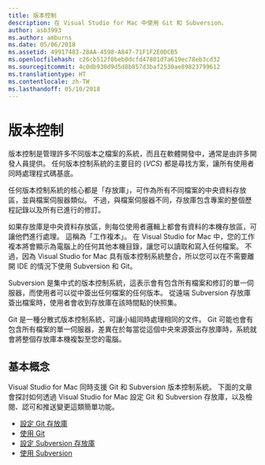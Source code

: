 ```yaml
---
title: 版本控制
description: 在 Visual Studio for Mac 中使用 Git 和 Subversion。
author: asb3993
ms.author: amburns
ms.date: 05/06/2018
ms.assetid: 49917483-28AA-4598-A847-71F1F2E0DCB5
ms.openlocfilehash: c26cb512f0beb0dcfd47801d7a619ec78eb3cd32
ms.sourcegitcommit: 4c0db930d9d5d8b857d3baf2530ae89823799612
ms.translationtype: HT
ms.contentlocale: zh-TW
ms.lasthandoff: 05/10/2018
---
```

# <a name="version-control"></a>版本控制

版本控制是管理許多不同版本之檔案的系統，而且在軟體開發中，通常是由許多開發人員提供。 任何版本控制系統的主要目的 (_VCS_) 都是尋找方案，讓所有使用者同時處理程式碼基底。

任何版本控制系統的核心都是「存放庫」，可作為所有不同檔案的中央資料存放區，並與檔案伺服器類似。 不過，與檔案伺服器不同，存放庫包含專案的整個歷程記錄以及所有已進行的修訂。

如果存放庫是中央資料存放區，則每位使用者邏輯上都會有資料的本機存放區，可讓他們進行處理。 這稱為「工作複本」。 在 Visual Studio for Mac 中，您的工作複本將會顯示為電腦上的任何其他本機目錄，讓您可以讀取和寫入任何檔案。 不過，因為 Visual Studio for Mac 具有版本控制系統整合，所以您可以在不需要離開 IDE 的情況下使用 Subversion 和 Git。

Subversion 是集中式的版本控制系統，這表示會有包含所有檔案和修訂的單一伺服器，而使用者可以從中簽出任何檔案的任何版本。 從遠端 Subversion 存放庫簽出檔案時，使用者會收到存放庫在該時間點的快照集。

Git 是一種分散式版本控制系統，可讓小組同時處理相同的文件。 Git 可能也會有包含所有檔案的單一伺服器，差異在於每當從這個中央來源簽出存放庫時，系統就會將整個存放庫本機複製至您的電腦。

## <a name="basic-concepts"></a>基本概念 

Visual Studio for Mac 同時支援 Git 和 Subversion 版本控制系統。 下面的文章會探討如何透過 Visual Studio for Mac 設定 Git 和 Subversion 存放庫，以及檢閱、認可和推送變更這類簡單功能。

* [設定 Git 存放庫](~/set-up-git-repository.md) 
* [使用 Git](~/working-with-git.md)
* [設定 Subversion 存放庫](~/set-up-subversion-repository.md)
* [使用 Subversion](~/working-with-subversion.md)
